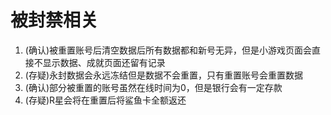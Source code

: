 # 被封禁相关
1. (确认)被重置账号后清空数据后所有数据都和新号无异，但是小游戏页面会直接不显示数据、成就页面还留有记录
2. (存疑)永封数据会永远冻结但是数据不会重置，只有重置账号会重置数据
3. (确认)部分被重置的账号虽然在线时间为0，但是银行会有一定存款
4. (存疑)R星会将在重置后将鲨鱼卡全额返还